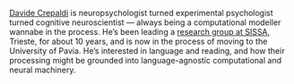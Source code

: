 [Davide Crepaldi](https://dbbs.dip.unipv.it/it/node/210) is neuropsychologist turned experimental psychologist turned cognitive neuroscientist — always being a computational modeller wannabe in the process. He’s been leading a [research group at SISSA](https://lrlac.sissa.it/), Trieste, for about 10 years, and is now in the process of moving to the University of Pavia. He’s interested in language and reading, and how their processing might be grounded into language-agnostic computational and neural machinery.